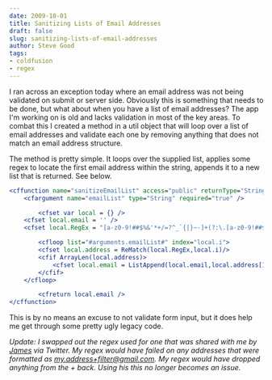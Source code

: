 ```yaml
---
date: 2009-10-01
title: Sanitizing Lists of Email Addresses
draft: false
slug: sanitizing-lists-of-email-addresses
author: Steve Good
tags:
- coldfusion
- regex
---
```


I ran across an exception today where an email address was not being validated on submit or server side.  Obviously this is something that needs to be done, but what about when you have a list of email addresses?  The app I'm working on is old and lacks validation in most of the key areas.  To combat this I created a method in a util object that will loop over a list of email addresses and validate each one by removing anything that does not match an email address structure.

The method is pretty simple.  It loops over the supplied list, applies some regex to locate the first email address within the string, appends it to a new list that is returned.  See below.

```coldfusion
<cffunction name="sanitizeEmailList" access="public" returnType="String" output="false">
    <cfargument name="emailList" type="String" required="true" />

		<cfset var local = {} />
    <cfset local.email = '' />
    <cfset local.RegEx = "[a-z0-9!##$%&'*+/=?^_`{|}~-]+(?:\.[a-z0-9!##$%&'*+/=?^_`{|}~-]+)*@(?:[a-z0-9](?:[a-z0-9-]*[a-z0-9])?\.)+[a-z0-9](?:[a-z0-9-]*[a-z0-9])?"/>

		<cfloop list="#arguments.emailList#" index="local.i">
        <cfset local.address = ReMatch(local.RegEx,local.i)/>
        <cfif ArrayLen(local.address)>
            <cfset local.email = ListAppend(local.email,local.address[1]) />
        </cfif>
    </cfloop>

		<cfreturn local.email />
</cffunction>
```
This is by no means an excuse to not validate form input, but it does help me get through some pretty ugly legacy code.

*Update: I swapped out the regex used for one that was shared with me by [James](http://twitter.com/Clarkee21) via Twitter.  My regex would have failed on any addresses that were formatted as my.address+filter@gmail.com.  My regex would have dropped anything from the + back.  Using his this no longer becomes an issue.*
